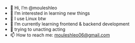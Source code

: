 - 👋 Hi, I’m @mouleshleo
- 👀 I’m interested in learning new things
- 🐧 I use Linux btw 
- 🌱 I’m currently learning frontend & backend development
- 👊 trying to unacting acting
- 📫 How to reach me: mouleshleo06@gmail.com
<!---
mouleshleo/mouleshleo is a ✨ special ✨ repository because its `README.md` (this file) appears on your GitHub profile.
You can click the Preview link to take a look at your changes.
--->
